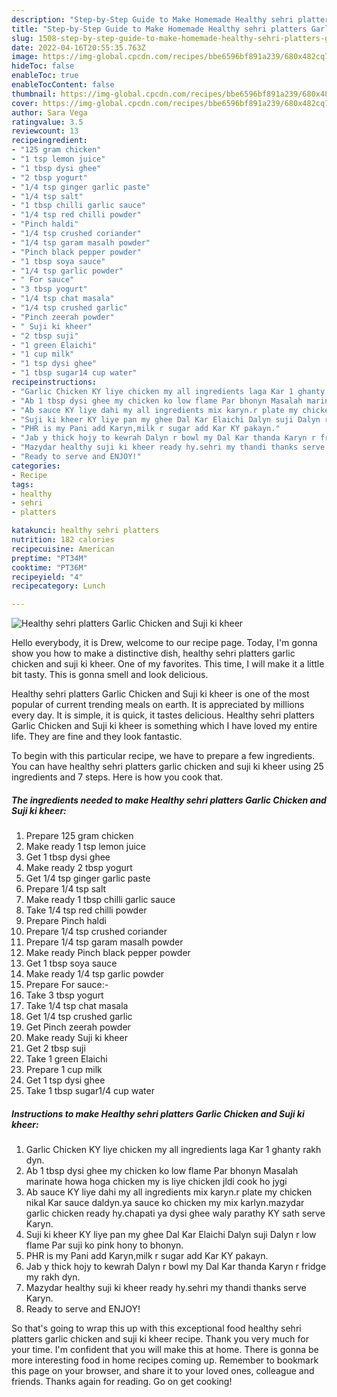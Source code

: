 ```yaml
---
description: "Step-by-Step Guide to Make Homemade Healthy sehri platters Garlic Chicken and Suji ki kheer"
title: "Step-by-Step Guide to Make Homemade Healthy sehri platters Garlic Chicken and Suji ki kheer"
slug: 1508-step-by-step-guide-to-make-homemade-healthy-sehri-platters-garlic-chicken-and-suji-ki-kheer
date: 2022-04-16T20:55:35.763Z
image: https://img-global.cpcdn.com/recipes/bbe6596bf891a239/680x482cq70/healthy-sehri-platters-garlic-chicken-and-suji-ki-kheer-recipe-main-photo.jpg
hideToc: false
enableToc: true
enableTocContent: false
thumbnail: https://img-global.cpcdn.com/recipes/bbe6596bf891a239/680x482cq70/healthy-sehri-platters-garlic-chicken-and-suji-ki-kheer-recipe-main-photo.jpg
cover: https://img-global.cpcdn.com/recipes/bbe6596bf891a239/680x482cq70/healthy-sehri-platters-garlic-chicken-and-suji-ki-kheer-recipe-main-photo.jpg
author: Sara Vega
ratingvalue: 3.5
reviewcount: 13
recipeingredient:
- "125 gram chicken"
- "1 tsp lemon juice"
- "1 tbsp dysi ghee"
- "2 tbsp yogurt"
- "1/4 tsp ginger garlic paste"
- "1/4 tsp salt"
- "1 tbsp chilli garlic sauce"
- "1/4 tsp red chilli powder"
- "Pinch haldi"
- "1/4 tsp crushed coriander"
- "1/4 tsp garam masalh powder"
- "Pinch black pepper powder"
- "1 tbsp soya sauce"
- "1/4 tsp garlic powder"
- " For sauce"
- "3 tbsp yogurt"
- "1/4 tsp chat masala"
- "1/4 tsp crushed garlic"
- "Pinch zeerah powder"
- " Suji ki kheer"
- "2 tbsp suji"
- "1 green Elaichi"
- "1 cup milk"
- "1 tsp dysi ghee"
- "1 tbsp sugar14 cup water"
recipeinstructions:
- "Garlic Chicken KY liye chicken my all ingredients laga Kar 1 ghanty rakh dyn."
- "Ab 1 tbsp dysi ghee my chicken ko low flame Par bhonyn Masalah marinate howa hoga chicken my is liye chicken jldi cook ho jygi"
- "Ab sauce KY liye dahi my all ingredients mix karyn.r plate my chicken nikal Kar sauce daldyn.ya sauce ko chicken my mix karlyn.mazydar garlic chicken ready hy.chapati ya dysi ghee waly parathy KY sath serve Karyn."
- "Suji ki kheer KY liye pan my ghee Dal Kar Elaichi Dalyn suji Dalyn r low flame Par suji ko pink hony to bhonyn."
- "PHR is my Pani add Karyn,milk r sugar add Kar KY pakayn."
- "Jab y thick hojy to kewrah Dalyn r bowl my Dal Kar thanda Karyn r fridge my rakh dyn."
- "Mazydar healthy suji ki kheer ready hy.sehri my thandi thanks serve Karyn."
- "Ready to serve and ENJOY!"
categories:
- Recipe
tags:
- healthy
- sehri
- platters

katakunci: healthy sehri platters 
nutrition: 182 calories
recipecuisine: American
preptime: "PT34M"
cooktime: "PT36M"
recipeyield: "4"
recipecategory: Lunch

---
```



![Healthy sehri platters Garlic Chicken and Suji ki kheer](https://img-global.cpcdn.com/recipes/bbe6596bf891a239/680x482cq70/healthy-sehri-platters-garlic-chicken-and-suji-ki-kheer-recipe-main-photo.jpg)

Hello everybody, it is Drew, welcome to our recipe page. Today, I'm gonna show you how to make a distinctive dish, healthy sehri platters garlic chicken and suji ki kheer. One of my favorites. This time, I will make it a little bit tasty. This is gonna smell and look delicious.



Healthy sehri platters Garlic Chicken and Suji ki kheer is one of the most popular of current trending meals on earth. It is appreciated by millions every day. It is simple, it is quick, it tastes delicious. Healthy sehri platters Garlic Chicken and Suji ki kheer is something which I have loved my entire life. They are fine and they look fantastic.


To begin with this particular recipe, we have to prepare a few ingredients. You can have healthy sehri platters garlic chicken and suji ki kheer using 25 ingredients and 7 steps. Here is how you cook that.

<!--inarticleads1-->

##### The ingredients needed to make Healthy sehri platters Garlic Chicken and Suji ki kheer:

1. Prepare 125 gram chicken
1. Make ready 1 tsp lemon juice
1. Get 1 tbsp dysi ghee
1. Make ready 2 tbsp yogurt
1. Get 1/4 tsp ginger garlic paste
1. Prepare 1/4 tsp salt
1. Make ready 1 tbsp chilli garlic sauce
1. Take 1/4 tsp red chilli powder
1. Prepare Pinch haldi
1. Prepare 1/4 tsp crushed coriander
1. Prepare 1/4 tsp garam masalh powder
1. Make ready Pinch black pepper powder
1. Get 1 tbsp soya sauce
1. Make ready 1/4 tsp garlic powder
1. Prepare  For sauce:-
1. Take 3 tbsp yogurt
1. Take 1/4 tsp chat masala
1. Get 1/4 tsp crushed garlic
1. Get Pinch zeerah powder
1. Make ready  Suji ki kheer
1. Get 2 tbsp suji
1. Take 1 green Elaichi
1. Prepare 1 cup milk
1. Get 1 tsp dysi ghee
1. Take 1 tbsp sugar1/4 cup water




<!--inarticleads2-->

##### Instructions to make Healthy sehri platters Garlic Chicken and Suji ki kheer:

1. Garlic Chicken KY liye chicken my all ingredients laga Kar 1 ghanty rakh dyn.
1. Ab 1 tbsp dysi ghee my chicken ko low flame Par bhonyn Masalah marinate howa hoga chicken my is liye chicken jldi cook ho jygi
1. Ab sauce KY liye dahi my all ingredients mix karyn.r plate my chicken nikal Kar sauce daldyn.ya sauce ko chicken my mix karlyn.mazydar garlic chicken ready hy.chapati ya dysi ghee waly parathy KY sath serve Karyn.
1. Suji ki kheer KY liye pan my ghee Dal Kar Elaichi Dalyn suji Dalyn r low flame Par suji ko pink hony to bhonyn.
1. PHR is my Pani add Karyn,milk r sugar add Kar KY pakayn.
1. Jab y thick hojy to kewrah Dalyn r bowl my Dal Kar thanda Karyn r fridge my rakh dyn.
1. Mazydar healthy suji ki kheer ready hy.sehri my thandi thanks serve Karyn.
1. Ready to serve and ENJOY!



So that's going to wrap this up with this exceptional food healthy sehri platters garlic chicken and suji ki kheer recipe. Thank you very much for your time. I'm confident that you will make this at home. There is gonna be more interesting food in home recipes coming up. Remember to bookmark this page on your browser, and share it to your loved ones, colleague and friends. Thanks again for reading. Go on get cooking!
